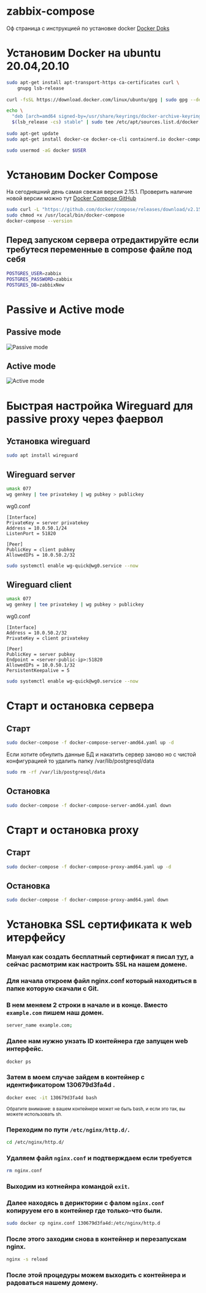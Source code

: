 # zabbix-compose

Оф страница с инструкцией по установке docker
[Docker Doks](https://docs.docker.com/engine/install/ubuntu/)

# Установим Docker на ubuntu 20.04,20.10
```bash
sudo apt-get install apt-transport-https ca-certificates curl \
    gnupg lsb-release
	
curl -fsSL https://download.docker.com/linux/ubuntu/gpg | sudo gpg --dearmor -o /usr/share/keyrings/docker-archive-keyring.gpg

echo \
  "deb [arch=amd64 signed-by=/usr/share/keyrings/docker-archive-keyring.gpg] https://download.docker.com/linux/ubuntu \
  $(lsb_release -cs) stable" | sudo tee /etc/apt/sources.list.d/docker.list > /dev/null
  
sudo apt-get update
sudo apt-get install docker-ce docker-ce-cli containerd.io docker-compose

sudo usermod -aG docker $USER
```
# Установим Docker Compose
На сегодняшний день самая свежая версия 2.15.1. Проверить наличие новой версии можно тут [Docker Compose GitHub](https://github.com/docker/compose/releases)
```bash
sudo curl -L "https://github.com/docker/compose/releases/download/v2.15.1/docker-compose-$(uname -s)-$(uname -m)" -o /usr/local/bin/docker-compose
sudo chmod +x /usr/local/bin/docker-compose
docker-compose --version
```

## Перед запуском сервера отредактируйте если требутеся переменные в compose файле под себя
```bash
POSTGRES_USER=zabbix
POSTGRES_PASSWORD=zabbix
POSTGRES_DB=zabbixNew
```

# Passive и Active mode
## Passive mode
![Passive mode](https://github.com/vanohaker/zabbix-compose/blob/bc7653820f84f6b5749cee3c87a9d88d12893ffe/files/passive%20proxy.png)

## Active mode
![Active mode](https://github.com/vanohaker/zabbix-compose/blob/bc7653820f84f6b5749cee3c87a9d88d12893ffe/files/active%20proxy.png)

# Быстрая настройка Wireguard для passive proxy через фаервол
## Установка wireguard
```bash
sudo apt install wireguard
```
## Wireguard server
```bash
umask 077
wg genkey | tee privatekey | wg pubkey > publickey
```
wg0.conf
```
[Interface]
PrivateKey = server privatekey
Address = 10.0.50.1/24
ListenPort = 51820

[Peer]
PublicKey = client pubkey
AllowedIPs = 10.0.50.2/32
```
```bash
sudo systemctl enable wg-quick@wg0.service --now
```
## Wireguard client
```bash
umask 077
wg genkey | tee privatekey | wg pubkey > publickey
```
wg0.conf
```
[Interface]
Address = 10.0.50.2/32
PrivateKey = client privatekey

[Peer]
PublicKey = server pubkey
Endpoint = <server-public-ip>:51820
AllowedIPs = 10.0.50.1/32
PersistentKeepalive = 5
```
```bash
sudo systemctl enable wg-quick@wg0.service --now
```
# Старт и остановка сервера

## Старт
```bash
sudo docker-compose -f docker-compose-server-amd64.yaml up -d
```

Если хотите обнулить данные БД и накатить сервер заново но с чистой конфигурацией то удалить папку /var/lib/postgresql/data
```bash
sudo rm -rf /var/lib/postgresql/data
```

## Остановка
```bash
sudo docker-compose -f docker-compose-server-amd64.yaml down
```

# Старт и остановка proxy
## Старт
```bash
sudo docker-compose -f docker-compose-proxy-amd64.yaml up -d
```

## Остановка
```bash
sudo docker-compose -f docker-compose-proxy-amd64.yaml down
```

# Установка SSL сертификата к web итерфейсу
### Мануал как создать бесплатный сертификат я писал [тут](https://github.com/neon0ff/SSL_certificate#readme), а сейчас расмотрим как настроить SSL на нашем домене.
### Для начала откроем файл **nginx.conf** который находиться в папке которую скачали с Git.
### В нем меняем 2 строки в начале и в конце. Вместо `example.com` пишем наш домен.
```bash
server_name example.com;
```
### Далее нам нужно унзать ID контейнера где запущен web интерфейс.
```bash
docker ps
```
### Затем в моем случае зайдем в контейнер с идентификатором 130679d3fa4d .
```bash
docker exec -it 130679d3fa4d bash
```
<sub>Обратите внимание: в вашем контейнере может не быть bash, и если это так, вы можете использовать sh.</sub>
### Переходим по пути `/etc/nginx/http.d/`.
```bash
cd /etc/nginx/http.d/
```
### Удаляем файл `nginx.conf` и подтверждаем если требуется
```bash
rm nginx.conf
```
### Выходим из котнейнра командой `exit`.
### Далее находясь в дериктории с фалом `nginx.conf` копирууем его в контейнер где только-что были.
```bash
sudo docker cp nginx.conf 130679d3fa4d:/etc/nginx/http.d
```
### После этого заходим снова в контейнер и перезапускам nginx.
```bash
nginx -s reload 
```
### После этой процедуры можем выходить с контейнера и радоваться нашему домену.
